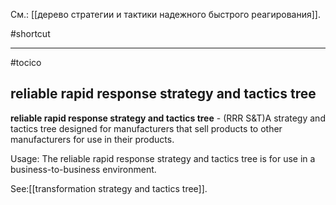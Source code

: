 См.: [[дерево стратегии и тактики надежного быстрого реагирования]].

#shortcut




<hr/>

#tocico

## reliable rapid response strategy and tactics tree

<b>reliable rapid response strategy and tactics tree</b> - (RRR S&amp;T)A strategy and tactics tree designed for  manufacturers that sell products to other manufacturers for use in their products. 


Usage: The reliable rapid response strategy and tactics tree is for use in a business-to-business environment. 



See:[[transformation strategy and tactics tree]].
